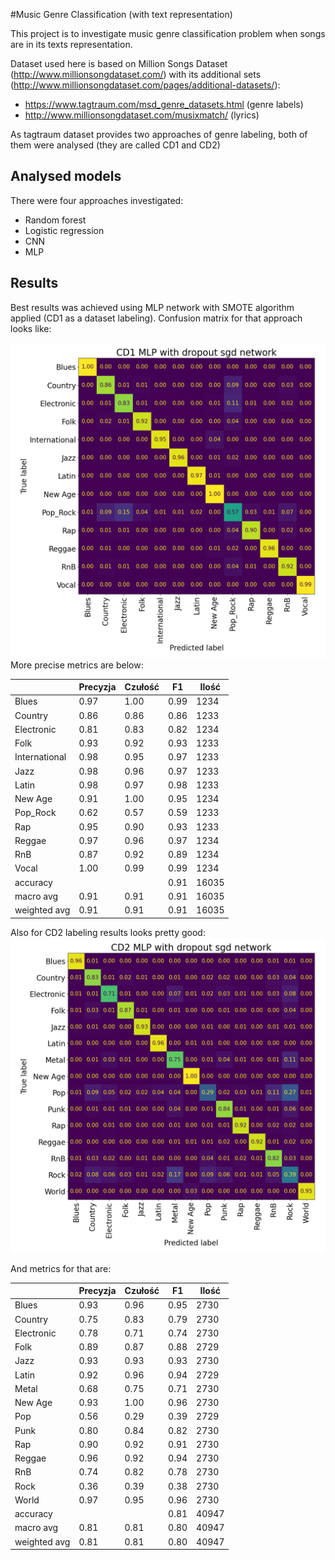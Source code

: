 #Music Genre Classification (with text representation)

This project is to investigate music genre classification problem when songs are in its texts representation.

Dataset used here is based on Million Songs Dataset (http://www.millionsongdataset.com/) with its additional sets (http://www.millionsongdataset.com/pages/additional-datasets/):

- https://www.tagtraum.com/msd_genre_datasets.html (genre labels)
- http://www.millionsongdataset.com/musixmatch/ (lyrics)

As tagtraum dataset provides two approaches of genre labeling, both of them were analysed (they are called CD1 and CD2)

## Analysed models

There were four approaches investigated:

- Random forest
- Logistic regression
- CNN
- MLP

## Results

Best results was achieved using MLP network with SMOTE algorithm applied (CD1 as a dataset labeling). 
Confusion matrix for that approach looks like:

![Alt text](results/final_results/CD1_MLP_dropout_200/CD1_MLP_with_dropout_sgd_network_2022-01-09_17-22-35.png?raw=true "MLP confusion matrix")
More precise metrics are below:

|                 | Precyzja | Czułość |       F1 | Ilość  |
| --------------- | -------- | ------- | -------- |--------|
|      Blues      |   0.97   |   1.00  |    0.99  | 1234   |
|      Country    |   0.86   |   0.86  |    0.86  | 1233   |
|   Electronic    |   0.81   |   0.83  |    0.82  | 1234   |
|         Folk    |   0.93   |   0.92  |    0.93  | 1233   |
|International    |   0.98   |   0.95  |    0.97  | 1233   |
|         Jazz    |   0.98   |   0.96  |    0.97  | 1233   |
|        Latin    |   0.98   |   0.97  |    0.98  | 1233   |
|      New Age    |   0.91   |   1.00  |    0.95  | 1234   |
|     Pop\_Rock    |   0.62   |   0.57  |    0.59  | 1233   |
|          Rap    |   0.95   |   0.90  |    0.93  | 1233   |
|       Reggae    |   0.97   |   0.96  |    0.97  | 1234   |
|          RnB    |   0.87   |   0.92  |    0.89  | 1234   |
|        Vocal    |   1.00   |   0.99  |    0.99  | 1234   | 
|     accuracy    |          |         |    0.91  | 16035  |
|    macro avg    |   0.91   |   0.91  |    0.91  | 16035  |
| weighted avg    |   0.91   |   0.91  |    0.91  | 16035  |
Also for CD2 labeling results looks pretty good:
![Alt text](results/final_results/CD2_MLP_200/CD2_MLP_with_dropout_sgd_network_2022-01-15_21-16-04.png?raw=true "MLP confusion matrix")

And metrics for that are:

|                 | Precyzja | Czułość |       F1 |  Ilość |
| --------------- | -------- | ------- | -------- |--------|
|       Blues     |    0.93  |   0.96  |    0.95  |   2730 | 
|     Country     |    0.75  |   0.83  |    0.79  |   2730 | 
|  Electronic     |    0.78  |   0.71  |    0.74  |   2730 | 
|        Folk     |    0.89  |   0.87  |    0.88  |   2729 | 
|        Jazz     |    0.93  |   0.93  |    0.93  |   2730 | 
|       Latin     |    0.92  |   0.96  |    0.94  |   2729 | 
|       Metal     |    0.68  |   0.75  |    0.71  |   2730 | 
|     New Age     |    0.93  |   1.00  |    0.96  |   2730 | 
|         Pop     |    0.56  |   0.29  |    0.39  |   2729 | 
|        Punk     |    0.80  |   0.84  |    0.82  |   2730 | 
|         Rap     |    0.90  |   0.92  |    0.91  |   2730 | 
|      Reggae     |    0.96  |   0.92  |    0.94  |   2730 | 
|         RnB     |    0.74  |   0.82  |    0.78  |   2730 | 
|        Rock     |    0.36  |   0.39  |    0.38  |   2730 | 
|       World     |    0.97  |   0.95  |    0.96  |   2730 |
|    accuracy     |          |         |    0.81  |  40947 | 
|   macro avg     |    0.81  |   0.81  |    0.80  |  40947 | 
|weighted avg     |    0.81  |   0.81  |    0.80  |  40947 | 


